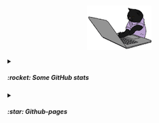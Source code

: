 <p align="center">
	<img height="100" src="https://github.com/esettes/esettes/blob/main/src/typing-kitty.gif" /> 
</p>

<details>

<summary><h5>:rocket:  Some GitHub stats </h5></summary>
<p align="center">
	<img align="center" height="165" src="https://github-readme-stats.vercel.app/api/top-langs/?username=esettes&langs_count=8&include_repo=42-cursus_cpp_modules,FDF_42&exclude_repo=nand2tetris,lights_and_materials-threejs-,mandelbrot,unity_URP_shader-graph_pract&layout=compact&no-frame=true&hide=GLSL,HLSL,Mathematica,Assembly,Scilab&theme=tokyonight" />
	<img align="center" height="120" src="https://github.com/esettes/esettes/blob/main/src/pagespeed-stats.svg"/>
</p>
</details>

<details>
<summary><h5>:star: Github-pages</h5></summary>

<br>

- [ThreeJS with Typescript](https://esettes.github.io/webpack-threejs-pract/dist/client/) - _Some cubes dancing in the air._

</details>


<!--

- 🔭 I’m currently working on ...
- 🌱 I’m currently learning ...
- 👯 I’m looking to collaborate on ...
- 🤔 I’m looking for help with ...
- 💬 Ask me about ...
- 📫 How to reach me: ...
- 😄 Pronouns: ...
- ⚡ Fun fact: ...
-->
